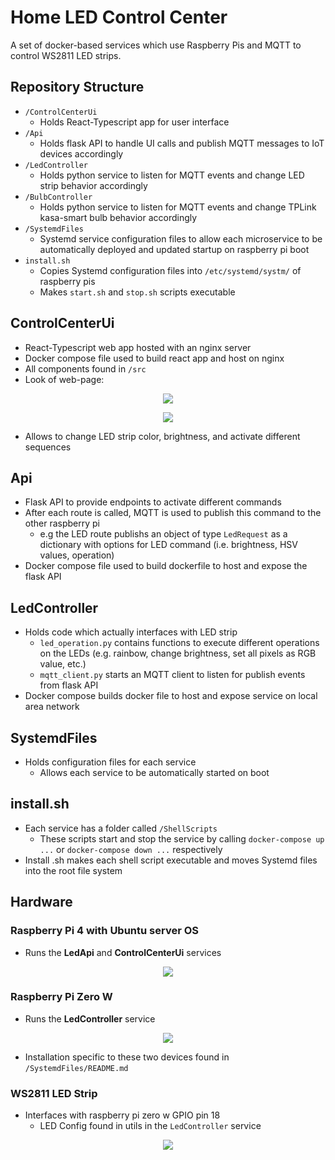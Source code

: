 # Home LED Control Center

A set of docker-based services which use Raspberry Pis and MQTT to control WS2811 LED strips.

## Repository Structure
* `/ControlCenterUi`
  * Holds React-Typescript app for user interface
* `/Api`
  * Holds flask API to handle UI calls and publish MQTT messages to IoT devices accordingly
* `/LedController`
  * Holds python service to listen for MQTT events and change LED strip behavior accordingly
* `/BulbController`
  * Holds python service to listen for MQTT events and change TPLink kasa-smart bulb behavior accordingly
* `/SystemdFiles`
  * Systemd service configuration files to allow each microservice to be automatically deployed and updated startup on raspberry pi boot
* `install.sh`
  * Copies Systemd configuration files into `/etc/systemd/systm/` of raspberry pis
  * Makes `start.sh` and `stop.sh` scripts executable
## ControlCenterUi
* React-Typescript web app hosted with an nginx server
* Docker compose file used to build react app and host on nginx
* All components found in `/src`
* Look of web-page:

<p align="center">
<image src="https://user-images.githubusercontent.com/47571939/165000409-ac0a3dea-c6bd-47ba-8e7b-fbc39a63c5c4.png">
</p>
 <p align="center">
<image src="https://user-images.githubusercontent.com/47571939/165000413-6a617da4-144f-4c0c-9eb6-fb35e98e3c34.png">
</p>
  
* Allows to change LED strip color, brightness, and activate different sequences

## Api
* Flask API to provide endpoints to activate different commands
* After each route is called, MQTT is used to publish this command to the other raspberry pi
  * e.g the LED route publishs an object of type `LedRequest` as a dictionary with options for LED command (i.e. brightness, HSV values, operation)
* Docker compose file used to build dockerfile to host and expose the flask API

## LedController
* Holds code which actually interfaces with LED strip
  * `led_operation.py` contains functions to execute different operations on the LEDs (e.g. rainbow, change brightness, set all pixels as RGB value, etc.)
  * `mqtt_client.py` starts an MQTT client to listen for publish events from flask API
* Docker compose builds docker file to host and expose service on local area network

## SystemdFiles
* Holds configuration files for each service
  * Allows each service to be automatically started on boot

## install.sh
* Each service has a folder called `/ShellScripts`
  * These scripts start and stop the service by calling `docker-compose up ...` or `docker-compose down ...` respectively
* Install .sh makes each shell script executable and moves Systemd files into the root file system
  
## Hardware
### Raspberry Pi 4 with Ubuntu server OS
  * Runs the **LedApi** and **ControlCenterUi** services

<p align="center">
<image src="https://user-images.githubusercontent.com/47571939/151073711-508f1d52-cf0e-45ec-99c4-fd5c7f7579c4.png">
</p>
    
### Raspberry Pi Zero W
  * Runs the **LedController** service

<p align="center">
<image src="https://user-images.githubusercontent.com/47571939/151073762-67bad429-5483-4f62-b2af-727edb21bb57.png">
</p>
  
* Installation specific to these two devices found in `/SystemdFiles/README.md`
  
### WS2811 LED Strip
* Interfaces with raspberry pi zero w GPIO pin 18
  * LED Config found in utils in the `LedController` service
  
<p align="center">
<image src="https://user-images.githubusercontent.com/47571939/151074248-d8d76d5a-f586-437f-8991-516312ab2b83.png">
</p>
 
  
    
